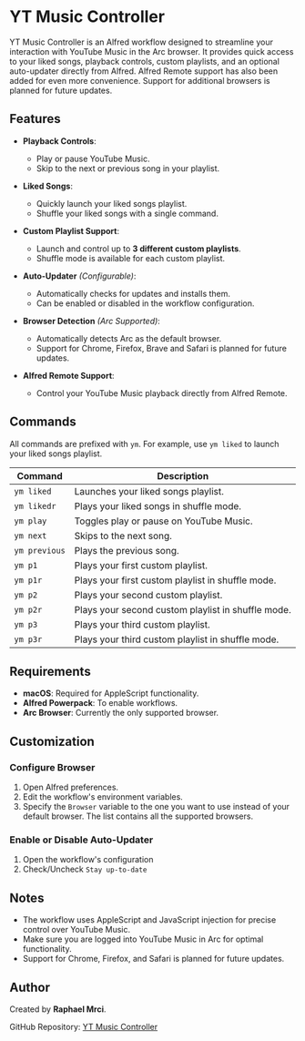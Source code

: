 # YT Music Controller

YT Music Controller is an Alfred workflow designed to streamline your interaction with YouTube Music in the Arc browser. It provides quick access to your liked songs, playback controls, custom playlists, and an optional auto-updater directly from Alfred. Alfred Remote support has also been added for even more convenience. Support for additional browsers is planned for future updates.

## Features

- **Playback Controls**:
  - Play or pause YouTube Music.
  - Skip to the next or previous song in your playlist.

- **Liked Songs**:
  - Quickly launch your liked songs playlist.
  - Shuffle your liked songs with a single command.

- **Custom Playlist Support**:
  - Launch and control up to **3 different custom playlists**.
  - Shuffle mode is available for each custom playlist.

- **Auto-Updater** *(Configurable)*:
  - Automatically checks for updates and installs them.
  - Can be enabled or disabled in the workflow configuration.

- **Browser Detection** *(Arc Supported)*:
  - Automatically detects Arc as the default browser.
  - Support for Chrome, Firefox, Brave and Safari is planned for future updates.

- **Alfred Remote Support**:
  - Control your YouTube Music playback directly from Alfred Remote.

## Commands

All commands are prefixed with `ym`. For example, use `ym liked` to launch your liked songs playlist.

| Command       | Description                                        |
| ------------- | -------------------------------------------------- |
| `ym liked`    | Launches your liked songs playlist.                |
| `ym likedr`   | Plays your liked songs in shuffle mode.            |
| `ym play`     | Toggles play or pause on YouTube Music.            |
| `ym next`     | Skips to the next song.                            |
| `ym previous` | Plays the previous song.                           |
| `ym p1`       | Plays your first custom playlist.                  |
| `ym p1r`      | Plays your first custom playlist in shuffle mode.  |
| `ym p2`       | Plays your second custom playlist.                 |
| `ym p2r`      | Plays your second custom playlist in shuffle mode. |
| `ym p3`       | Plays your third custom playlist.                  |
| `ym p3r`      | Plays your third custom playlist in shuffle mode.  |

## Requirements

- **macOS**: Required for AppleScript functionality.
- **Alfred Powerpack**: To enable workflows.
- **Arc Browser**: Currently the only supported browser.

## Customization

### Configure Browser

1. Open Alfred preferences.
2. Edit the workflow's environment variables.
3. Specify the `Browser` variable to the one you want to use instead of your default browser. The list contains all the supported browsers.

### Enable or Disable Auto-Updater

1. Open the workflow's configuration
2. Check/Uncheck `Stay up-to-date`

## Notes

- The workflow uses AppleScript and JavaScript injection for precise control over YouTube Music.
- Make sure you are logged into YouTube Music in Arc for optimal functionality.
- Support for Chrome, Firefox, and Safari is planned for future updates.

## Author

Created by **Raphael Mrci**.

GitHub Repository: [YT Music Controller](https://github.com/raphaelMrci/yt-music-controller)
